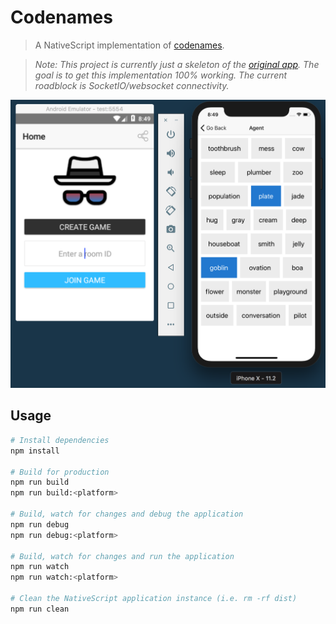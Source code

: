 # Codenames

> A NativeScript implementation of [codenames](https://github.com/joshporter1/codenames).

> _Note: This project is currently just a skeleton of the [original app](http://codenames.codecaffeinated.com/). The goal is to get this implementation 100% working. The current roadblock is SocketIO/websocket connectivity._

<img src="screenshots/app-sample.png" alt="Android and iOS Demo">

## Usage

``` bash
# Install dependencies
npm install

# Build for production
npm run build
npm run build:<platform>

# Build, watch for changes and debug the application
npm run debug
npm run debug:<platform>

# Build, watch for changes and run the application
npm run watch
npm run watch:<platform>

# Clean the NativeScript application instance (i.e. rm -rf dist)
npm run clean
```
